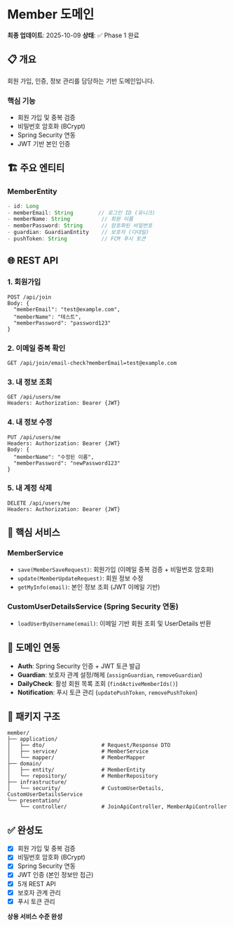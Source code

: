 # Member 도메인

**최종 업데이트**: 2025-10-09
**상태**: ✅ Phase 1 완료

## 📋 개요

회원 가입, 인증, 정보 관리를 담당하는 기반 도메인입니다.

### 핵심 기능
- 회원 가입 및 중복 검증
- 비밀번호 암호화 (BCrypt)
- Spring Security 연동
- JWT 기반 본인 인증

## 🏗️ 주요 엔티티

### MemberEntity
```java
- id: Long
- memberEmail: String        // 로그인 ID (유니크)
- memberName: String          // 회원 이름
- memberPassword: String      // 암호화된 비밀번호
- guardian: GuardianEntity    // 보호자 (다대일)
- pushToken: String           // FCM 푸시 토큰
```

## 🌐 REST API

### 1. 회원가입
```
POST /api/join
Body: {
  "memberEmail": "test@example.com",
  "memberName": "테스트",
  "memberPassword": "password123"
}
```

### 2. 이메일 중복 확인
```
GET /api/join/email-check?memberEmail=test@example.com
```

### 3. 내 정보 조회
```
GET /api/users/me
Headers: Authorization: Bearer {JWT}
```

### 4. 내 정보 수정
```
PUT /api/users/me
Headers: Authorization: Bearer {JWT}
Body: {
  "memberName": "수정된 이름",
  "memberPassword": "newPassword123"
}
```

### 5. 내 계정 삭제
```
DELETE /api/users/me
Headers: Authorization: Bearer {JWT}
```

## 🔧 핵심 서비스

### MemberService
- `save(MemberSaveRequest)`: 회원가입 (이메일 중복 검증 + 비밀번호 암호화)
- `update(MemberUpdateRequest)`: 회원 정보 수정
- `getMyInfo(email)`: 본인 정보 조회 (JWT 이메일 기반)

### CustomUserDetailsService (Spring Security 연동)
- `loadUserByUsername(email)`: 이메일 기반 회원 조회 및 UserDetails 반환

## 🔗 도메인 연동

- **Auth**: Spring Security 인증 + JWT 토큰 발급
- **Guardian**: 보호자 관계 설정/해제 (`assignGuardian`, `removeGuardian`)
- **DailyCheck**: 활성 회원 목록 조회 (`findActiveMemberIds()`)
- **Notification**: 푸시 토큰 관리 (`updatePushToken`, `removePushToken`)

## 📁 패키지 구조

```
member/
├── application/
│   ├── dto/                  # Request/Response DTO
│   ├── service/              # MemberService
│   └── mapper/               # MemberMapper
├── domain/
│   ├── entity/               # MemberEntity
│   └── repository/           # MemberRepository
├── infrastructure/
│   └── security/             # CustomUserDetails, CustomUserDetailsService
└── presentation/
    └── controller/           # JoinApiController, MemberApiController
```

## ✅ 완성도

- [x] 회원 가입 및 중복 검증
- [x] 비밀번호 암호화 (BCrypt)
- [x] Spring Security 연동
- [x] JWT 인증 (본인 정보만 접근)
- [x] 5개 REST API
- [x] 보호자 관계 관리
- [x] 푸시 토큰 관리

**상용 서비스 수준 완성**
